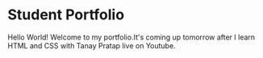 # Student Portfolio

Hello World! Welcome to my portfolio.It's coming up tomorrow after I learn HTML and CSS with Tanay Pratap live on Youtube.